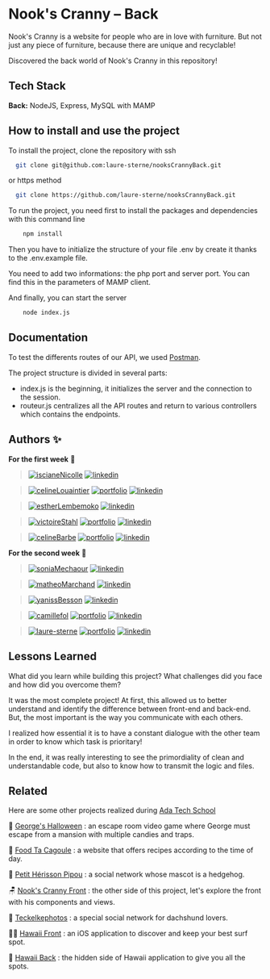 # Nook's Cranny – Back

Nook's Cranny is a website for people who are in love with furniture. But not just any piece of furniture, because there are unique and recyclable!

Discovered the back world of Nook's Cranny in this repository!

## Tech Stack

**Back:** NodeJS, Express, MySQL with MAMP

## How to install and use the project

To install the project, clone the repository with ssh

```bash
  git clone git@github.com:laure-sterne/nooksCrannyBack.git
```
or https method

```bash
  git clone https://github.com/laure-sterne/nooksCrannyBack.git
```

To run the project, you need first to install the packages and dependencies with this command line
```bash
    npm install
```

Then you have to initialize the structure of your file .env by create it thanks to the .env.example file. 

You need to add two informations: the php port and server port. You can find this in the parameters of MAMP client.

And finally, you can start the server
```bash
    node index.js
```
    
## Documentation

To test the differents routes of our API, we used [Postman](https://www.postman.com/).

The project structure is divided in several parts: 
- index.js is the beginning, it initializes the server and the connection to the session.
- routeur.js centralizes all the API routes and return to various controllers which contains the endpoints.

## Authors ✨

**For the first week** 🎉

> [![iscianeNicolle](https://img.shields.io/badge/Isciane_Nicolle-000?style=for-the-badge&logo=github&logoColor=white)](https://github.com/IscianeN)
> [![linkedin](https://img.shields.io/badge/linkedin-0A66C2?style=for-the-badge&logo=linkedin&logoColor=white)](https://www.linkedin.com/in/isciane-nicolle/)

> [![celineLouaintier](https://img.shields.io/badge/celine_louaintier-000?style=for-the-badge&logo=github&logoColor=white)](https://github.com/celinelouaintier)
> [![portfolio](https://img.shields.io/badge/portfolio-26C200?style=for-the-badge&logo=ko-fi&logoColor=white)]()
> [![linkedin](https://img.shields.io/badge/linkedin-0A66C2?style=for-the-badge&logo=linkedin&logoColor=white)](https://www.linkedin.com/in/celine-louaintier-7a40b082/)

> [![estherLembemoko](https://img.shields.io/badge/esther_lembemoko-000?style=for-the-badge&logo=github&logoColor=white)](https://github.com/EstherL6)
> [![linkedin](https://img.shields.io/badge/linkedin-0A66C2?style=for-the-badge&logo=linkedin&logoColor=white)](https://www.linkedin.com/in/esther-perpetue-lembemoko-imoua-06a334226/)

> [![victoireStahl](https://img.shields.io/badge/victoire_stahl-000?style=for-the-badge&logo=github&logoColor=white)](https://github.com/Vico4)
> [![portfolio](https://img.shields.io/badge/portfolio-26C200?style=for-the-badge&logo=ko-fi&logoColor=white)](https://tourmaline-wormhole-b64.notion.site/Victoire-Stahl-59406772ff9547d1b1e8b35214f3745a)
> [![linkedin](https://img.shields.io/badge/linkedin-0A66C2?style=for-the-badge&logo=linkedin&logoColor=white)](https://www.linkedin.com/in/victoire-stahl-3797a198/)

> [![celineBarbe](https://img.shields.io/badge/céline_barbe-000?style=for-the-badge&logo=github&logoColor=white)](https://github.com/CelineBarbe)
> [![portfolio](https://img.shields.io/badge/portfolio-26C200?style=for-the-badge&logo=ko-fi&logoColor=white)](https://loutrinette.notion.site/loutrinette/Celine-Barbe-Portfolio-a996743a47114b69810e124dff5f29b0)
> [![linkedin](https://img.shields.io/badge/linkedin-0A66C2?style=for-the-badge&logo=linkedin&logoColor=white)](https://www.linkedin.com/in/celinebarbe/)

**For the second week** 🎊

> [![soniaMechaour](https://img.shields.io/badge/Sonia_Mechaour-000?style=for-the-badge&logo=github&logoColor=white)](https://github.com/Soso-M)
> [![linkedin](https://img.shields.io/badge/linkedin-0A66C2?style=for-the-badge&logo=linkedin&logoColor=white)](https://www.linkedin.com/in/sonia-mechaour/?trk=public_profile_browsemap&original_referer=https%3A%2F%2Fwww%2Egoogle%2Ecom%2F&originalSubdomain=fr)

> [![matheoMarchand](https://img.shields.io/badge/matheo_marchand-000?style=for-the-badge&logo=github&logoColor=white)](https://github.com/Marchand-Matheo)
> [![linkedin](https://img.shields.io/badge/linkedin-0A66C2?style=for-the-badge&logo=linkedin&logoColor=white)](https://www.linkedin.com/in/matheo-marchand-80522a234/)

> [![yanissBesson](https://img.shields.io/badge/yaniss_besson-000?style=for-the-badge&logo=github&logoColor=white)](https://github.com/YanissB)
> [![linkedin](https://img.shields.io/badge/linkedin-0A66C2?style=for-the-badge&logo=linkedin&logoColor=white)](https://www.linkedin.com/in/yaniss-besson/)

> [![camillefol](https://img.shields.io/badge/camille_fol-000?style=for-the-badge&logo=github&logoColor=white)](https://github.com/Ekhinox)
> [![portfolio](https://img.shields.io/badge/portfolio-26C200?style=for-the-badge&logo=ko-fi&logoColor=white)](https://relieved-pea-c87.notion.site/Camille-FOL-Portfolio-ead192e2d1164399a15846c2ce0f4a05)
> [![linkedin](https://img.shields.io/badge/linkedin-0A66C2?style=for-the-badge&logo=linkedin&logoColor=white)](https://www.linkedin.com/in/camille-fol/)

> [![laure-sterne](https://img.shields.io/badge/laure_sterne-000?style=for-the-badge&logo=github&logoColor=white)](https://github.com/laure-sterne)
> [![portfolio](https://img.shields.io/badge/portfolio-26C200?style=for-the-badge&logo=ko-fi&logoColor=white)]()
> [![linkedin](https://img.shields.io/badge/linkedin-0A66C2?style=for-the-badge&logo=linkedin&logoColor=white)](https://www.linkedin.com/in/laure-sterne-3729a5144/)

## Lessons Learned

What did you learn while building this project? What challenges did you face and how did you overcome them?

It was the most complete project! At first, this allowed us to better understand and identify the difference between front-end and back-end. But, the most important is the way you communicate with each others.

I realized how essential it is to have a constant dialogue with the other team in order to know which task is prioritary! 

In the end, it was really interesting to see the 
primordiality of clean and understandable code, but also to know how to transmit the logic and files.

## Related

Here are some other projects realized during [Ada Tech School](https://adatechschool.fr/)

  👾 [George's Halloween](https://github.com/laure-sterne/georgesHalloween) : an escape room video game where George must escape from a mansion with multiple candies and traps.
  
  🍲 [Food Ta Cagoule](https://github.com/laure-sterne/foodTaCagoule) : a website that offers recipes according to the time of day.

  🦔 [Petit Hérisson Pipou](https://github.com/laure-sterne/petitHerissonPipou) : a social network whose mascot is a hedgehog.

  🪑 [Nook's Cranny Front](https://github.com/laure-sterne/nooksCrannyFront) : the other side of this project, let's explore the front with his components and views.

  🐾 [Teckelkephotos](https://github.com/laure-sterne/teckelkephotos) : a special social network for dachshund lovers.

  🏄‍♀️ [Hawaii Front]() : an iOS application to discover and keep your best surf spot.

  🌊 [Hawaii Back]() : the hidden side of Hawaii application to give you all the spots.
